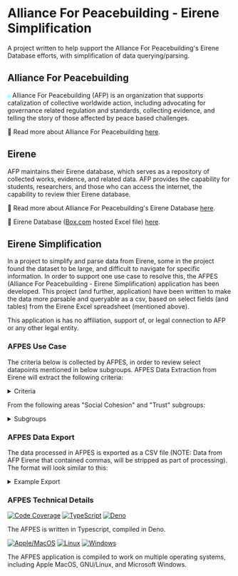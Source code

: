 # Alliance For Peacebuilding - Eirene Simplification

A project written to help support the Alliance For Peacebuilding's Eirene
Database efforts, with simplification of data querying/parsing.

## Alliance For Peacebuilding

<code style="color : aqua">☮</code> Alliance For Peacebuilding (AFP) is an
organization that supports catalization of collective worldwide action,
including advocating for governance related regulation and standards, collecting
evidence, and telling the story of those affected by peace based challenges.

:blue_book: Read more about Alliance For Peacebuilding
[here](https://www.allianceforpeacebuilding.org).

## Eirene

AFP maintains their Eirene database, which serves as a repository of collected
works, evidence, and related data. AFP provides the capability for students,
researchers, and those who can access the internet, the capability to review
thier Eirene database.

:blue_book: Read more about Alliance For Peacebuilding's Eirene Database
[here](https://www.allianceforpeacebuilding.org/eirene-peacebuilding-database).

:blue_book: Eirene Database ([Box.com](https://www.box.com/) hosted Excel file)
[here](https://allianceforpeacebuilding.app.box.com/s/ggizicws9ah2rgg3w0tfkju5voi1mvt6).

## Eirene Simplification

In a project to simplify and parse data from Eirene, some in the project found
the dataset to be large, and difficult to navigate for specific information. In
order to support one use case to resolve this, the AFPES (Alliance For
Peacebuilding - Eirene Simplification) application has been developed. This
project (and further, application) have been written to make the data more
parsable and queryable as a csv, based on select fields (and tables) from the
Eirene Excel spreadsheet (mentioned above).

This application is has no affiliation, support of, or legal connection to AFP
or any other legal entity.

### AFPES Use Case

The criteria below is collected by AFPES, in order to review select datapoints
mentioned in below subgroups. AFPES Data Extraction from Eirene will extract the
following criteria:

<details>

<summary>Criteria</summary>

- Subgroup
- Title
- Indicator
- Link
- Report ID
- Country
- Date Published

</details>

From the following areas "Social Cohesion" and "Trust" subgroups:

<details>

<summary>Subgroups</summary>

1. "% who perceive trust or lack thereof within their neighborhood",
2. "Attitudes towards diversity and pluralism",
3. "Attitudes towards inter-group interaction",
4. "Attitudes towards peace and reconciliation processes",
5. "Community perceptions of youth",
6. "Economic cohesion",
7. "Engagement in community",
8. "Existence and frequency of interaction between groups",
9. "Gender Equality",
10. "Integration of marginalized groups",
11. "Knowledge of Social Cohesion",
12. "Level of discrimination",
13. "Level of discrimination (Human rights)",
14. "Level of diversity",
15. "Level of responsibility felt for community",
16. "Level of tension/conflict between groups",
17. "Perceived self-efficacy to impact positive change in community",
18. "Perceptions of other groups",
19. "Progress on peace and reconciliation processes",
20. "Quality of multi-group projects/initiatives",
21. "Quality of relationship between groups",
22. "Quality of relationship between groups (Empathy)",
23. "Quality of relationship between groups (Trust)",
24. "Quantity of multi-group projects/initiatives",
25. "Reintegration of ex-combatants",
26. "Religious Tolerance",
27. "Socio-Economic Equality",
28. "Socio-Economic Equality (Capacity Development)",
29. "Socio-Economic Equality (Employment)",
30. "Socio-Economic Equality (Marginalized groups)",
31. "Strength of identity",
32. "Strength of network across communities",
33. "Strength of network within communities",
34. "Willingness to Reconcile",
35. "Youth Engagement",
36. "% who perceive trust or lack thereof within their neighborhood",
37. "Attitudes towards inter-group interaction (Trust)",
38. "Community perceptions of youth (Trust)",
39. "Community-Security forces relations (Trust)",
40. "Existence and frequency of interaction between groups (Trust)",
41. "Level of general trust",
42. "Level of institutional/political trust",
43. "Perceptions of other groups (Trust)",
44. "Quality of relationship between groups (Trust)",
45. "Rule of Law (Confidence in Justice System)",
46. "Trust and confidence in conflict resolving mechanisms",
47. "Trust in government institutions"

</details>

### AFPES Data Export

The data processed in AFPES is exported as a CSV file (NOTE: Data from AFP
Eirene that contained commas, will be stripped as part of processing). The
format will look similar to this:

<details>

<summary>Example Export</summary>

```
Subgroup,Title,Indicators,Link,Report ID,Country,Date Published
% who perceive trust or lack thereof within their neighborhood,Towards a social cohesion index for South Africa using SARB data,Inter-group trust,https://static1.squarespace.com/static/5db70e83fc0a966cf4cc42ea/t/5f330df3dc8bae025343c25d/1597181428514/0100.pdf,100,South Africa,2017
Trust and confidence in conflict resolving mechanisms,Evaluation report: Peaceful Empowerment in Arid Lands (PEARL) ,Perceived effectiveness of responses to conflict,https://static1.squarespace.com/static/5db70e83fc0a966cf4cc42ea/t/5f49305094cd4c07e3fb4309/1598632016736/1810.pdf,1810,Kenya,2017
```

</details>

### AFPES Technical Details

<p align="left">
    <a href="https://coveralls.io/github/badges/shields">
        <img src="https://img.shields.io/coveralls/github/badges/shields"
            alt="Code Coverage"></a>
    <a href="https://www.typescriptlang.org">
        <img src="https://img.shields.io/badge/Code-TypeScript-blue?logo=typescript&logoColor=blue"
            alt="TypeScript"></a>
    <a href="https://deno.com">
        <img src="https://img.shields.io/badge/Runtime-Deno-white?logo=deno&logoColor=f5f5f5"
            alt="Deno"></a>
</p>

The AFPES is written in Typescript, compiled in Deno.

<p align="left">
    <a href="https://apple.com">
        <img src="https://img.shields.io/badge/Apple%20MacOS-gray?logo=apple&logoColor=white"
            alt="Apple/MacOS"></a>
    <a href="https://linux.org">
        <img src="https://img.shields.io/badge/GNU%2FLinux-gray?logo=linux&logoColor=white"
            alt="Linux"></a>
    <a href="https://microsoft.com">
        <img src="https://img.shields.io/badge/Microsoft%20Windows-gray?logo=c%2B%2B&logoColor=blue"
            alt="Windows"></a>
</p>

The AFPES application is compiled to work on multiple operating systems,
including Apple MacOS, GNU/Linux, and Microsoft Windows.
